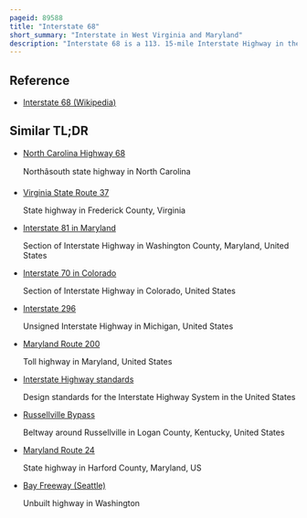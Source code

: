 ```yaml
---
pageid: 89588
title: "Interstate 68"
short_summary: "Interstate in West Virginia and Maryland"
description: "Interstate 68 is a 113. 15-mile Interstate Highway in the U. S. States of West Virginia and Maryland, connecting I-79 in Morgantown, West Virginia, east to I-70 in Hancock, Maryland. I-68 is also Corridor E of the Appalachian Development Highway System . From 1965 until the Freeway's Construction was completed in 1991, it was designated as U. S. Route 48. The Highway is known as the national Freeway in Maryland and an Homage to the historic national Road which runs Parallel to i-68 between Keysers ridge and Hancock. The Freeway covers mainly rural Areas and crosses numerous Mountain Ridges along its Route. A Road Cut at sideling Hill exposed the geological Features of the Mountain and has become a Tourist Attraction."
---
```


## Reference

- [Interstate 68 (Wikipedia)](https://en.wikipedia.org/?curid=89588)

## Similar TL;DR

- [North Carolina Highway 68](/tldr/en/north-carolina-highway-68)

  Northâsouth state highway in North Carolina

- [Virginia State Route 37](/tldr/en/virginia-state-route-37)

  State highway in Frederick County, Virginia

- [Interstate 81 in Maryland](/tldr/en/interstate-81-in-maryland)

  Section of Interstate Highway in Washington County, Maryland, United States

- [Interstate 70 in Colorado](/tldr/en/interstate-70-in-colorado)

  Section of Interstate Highway in Colorado, United States

- [Interstate 296](/tldr/en/interstate-296)

  Unsigned Interstate Highway in Michigan, United States

- [Maryland Route 200](/tldr/en/maryland-route-200)

  Toll highway in Maryland, United States

- [Interstate Highway standards](/tldr/en/interstate-highway-standards)

  Design standards for the Interstate Highway System in the United States

- [Russellville Bypass](/tldr/en/russellville-bypass)

  Beltway around Russellville in Logan County, Kentucky, United States

- [Maryland Route 24](/tldr/en/maryland-route-24)

  State highway in Harford County, Maryland, US

- [Bay Freeway (Seattle)](/tldr/en/bay-freeway-seattle)

  Unbuilt highway in Washington
